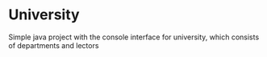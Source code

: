 # University
Simple java project with the console interface for university, which consists of departments and lectors
